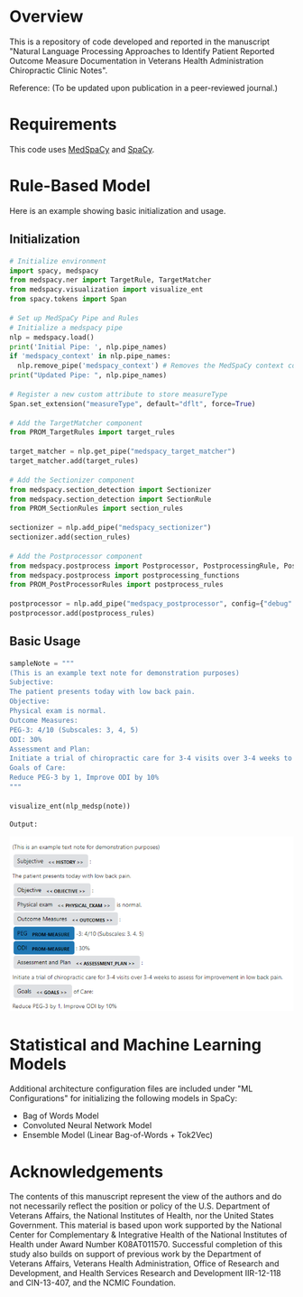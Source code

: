 # Overview
This is a repository of code developed and reported in the manuscript "Natural Language Processing Approaches to Identify Patient Reported Outcome Measure Documentation in Veterans Health Administration Chiropractic Clinic Notes".  

Reference: (To be updated upon publication in a peer-reviewed journal.)

# Requirements
This code uses <a href="https://github.com/medspacy/medspacy/tree/master" target="_blank">MedSpaCy</a> and <a href="https://spacy.io/" target="_blank">SpaCy</a>. 


# Rule-Based Model
Here is an example showing basic initialization and usage. 
## Initialization
```python
# Initialize environment
import spacy, medspacy
from medspacy.ner import TargetRule, TargetMatcher
from medspacy.visualization import visualize_ent
from spacy.tokens import Span

# Set up MedSpaCy Pipe and Rules
# Initialize a medspacy pipe
nlp = medspacy.load()
print('Initial Pipe: ', nlp.pipe_names)
if 'medspacy_context' in nlp.pipe_names:
  nlp.remove_pipe('medspacy_context') # Removes the MedSpaCy context component which will not be used in this application
print("Updated Pipe: ", nlp.pipe_names)

# Register a new custom attribute to store measureType
Span.set_extension("measureType", default="dflt", force=True)

# Add the TargetMatcher component
from PROM_TargetRules import target_rules

target_matcher = nlp.get_pipe("medspacy_target_matcher")
target_matcher.add(target_rules)

# Add the Sectionizer component
from medspacy.section_detection import Sectionizer
from medspacy.section_detection import SectionRule
from PROM_SectionRules import section_rules

sectionizer = nlp.add_pipe("medspacy_sectionizer")
sectionizer.add(section_rules)

# Add the Postprocessor component
from medspacy.postprocess import Postprocessor, PostprocessingRule, PostprocessingPattern
from medspacy.postprocess import postprocessing_functions
from PROM_PostProcessorRules import postprocess_rules

postprocessor = nlp.add_pipe("medspacy_postprocessor", config={"debug": False})
postprocessor.add(postprocess_rules)
```

## Basic Usage
```python
sampleNote = """
(This is an example text note for demonstration purposes)
Subjective:
The patient presents today with low back pain.
Objective:
Physical exam is normal.
Outcome Measures:
PEG-3: 4/10 (Subscales: 3, 4, 5)
ODI: 30%
Assessment and Plan:
Initiate a trial of chiropractic care for 3-4 visits over 3-4 weeks to assess for improvement in low back pain.
Goals of Care:
Reduce PEG-3 by 1, Improve ODI by 10%
"""

visualize_ent(nlp_medsp(note))
```
`Output:`

<img src="https://github.com/BCColemanVA/OutcomeMeasure-NLP/blob/6820a688139e785c968557258b347aa229a5a39d/Images/SampleVisual.PNG">


# Statistical and Machine Learning Models
Additional architecture configuration files are included under "ML Configurations" for initializing the following models in SpaCy:
- Bag of Words Model
- Convoluted Neural Network Model
- Ensemble Model (Linear Bag-of-Words + Tok2Vec)


# Acknowledgements
The contents of this manuscript represent the view of the authors and do not necessarily reflect the position or policy of the U.S. Department of Veterans Affairs, the National Institutes of Health, nor the United States Government. This material is based upon work supported by the National Center for Complementary & Integrative Health of the National Institutes of Health under Award Number K08AT011570. Successful completion of this study also builds on support of previous work by the Department of Veterans Affairs, Veterans Health Administration, Office of Research and Development, and Health Services Research and Development IIR-12-118 and CIN-13-407, and the NCMIC Foundation.

